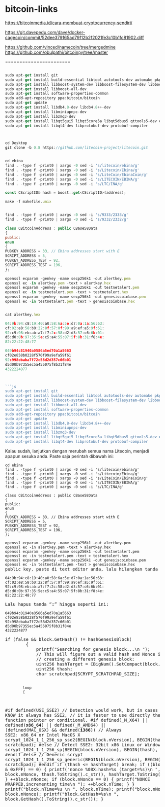 # bitcoin-links

https://bitcoinmedia.id/cara-membuat-cryptocurrency-sendiri/


https://git.davepedu.com/dave/docker-cagecoin/commit/52dee379165ad79f12b2f2021fe3c10b1fc81902.diff

https://github.com/vinced/namecoin/tree/mergedmine
https://github.com/obulpathi/bitcoinpy/tree/master

=======================
```js

sudo apt-get install git
sudo apt-get install build-essential libtool autotools-dev automake pkg-config libssl-dev libevent-dev bsdmainutils
sudo apt-get install libboost-system-dev libboost-filesystem-dev libboost-chrono-dev libboost-program-options-dev libboost-test-dev libboost-thread-dev
sudo apt-get install libboost-all-dev
sudo apt-get install software-properties-common
sudo add-apt-repository ppa:bitcoin/bitcoin
sudo apt-get update
sudo apt-get install libdb4.8-dev libdb4.8++-dev
sudo apt-get install libminiupnpc-dev
sudo apt-get install libzmq3-dev
sudo apt-get install libqt5gui5 libqt5core5a libqt5dbus5 qttools5-dev qttools5-dev-tools libprotobuf-dev protobuf-compiler
sudo apt-get install libqt4-dev libprotobuf-dev protobuf-compiler

```

```js


cd Desktop
git clone -b 0.8 https://github.com/litecoin-project/litecoin.git
```
```js

cd ebina
find . -type f -print0 | xargs -0 sed -i 's/litecoin/ebina/g'
find . -type f -print0 | xargs -0 sed -i 's/Litecoin/Ebina/g'
find . -type f -print0 | xargs -0 sed -i 's/LiteCoin/EbinaCoin/g'
find . -type f -print0 | xargs -0 sed -i 's/LITECOIN/EBINA/g'
find . -type f -print0 | xargs -0 sed -i 's/LTC/INA/g'

```
```js
const CScriptID& hash = boost::get<CScriptID>(address);
```
```js
make -f makefile.unix
```
```js

find . -type f -print0 | xargs -0 sed -i 's/9333/2333/g'
find . -type f -print0 | xargs -0 sed -i 's/9332/2332/g'

```

```js
class CBitcoinAddress : public CBase58Data
{
public:
enum
{
PUBKEY_ADDRESS = 33, // Ebina addresses start with E
SCRIPT_ADDRESS = 5,
PUBKEY_ADDRESS_TEST = 92,
SCRIPT_ADDRESS_TEST = 196,
};
```
```js
openssl ecparam -genkey -name secp256k1 -out alertkey.pem
openssl ec -in alertkey.pem -text > alertkey.hex
openssl ecparam -genkey -name secp256k1 -out testnetalert.pem
openssl ec -in testnetalert.pem -text > testnetalert.hex
openssl ecparam -genkey -name secp256k1 -out genesiscoinbase.pem
openssl ec -in testnetalert.pem -text > genesiscoinbase.hex
```
```js

cat alertkey.hex
```


```js
04:9b:94:c8:19:40:a0:58:6a:5e:d7:0a:1a:56:63:
cf:02:e8:58:b0:22:8f:57:0f:99:a9:ef:a5:9f:61:
92:c9:98:eb:ab:a7:f7:2c:58:d2:d3:57:c6:6b:01:
d5:d0:0b:97:35:5e:c5:a4:55:07:5f:8b:31:f8:4e:
82:22:22:48:77

```
```js
049b94c81940a0586a5ed70a1a5663
cf02e858b0228f570f99a9efa59f61
92c998ebaba7f72c58d2d357c66b01
d5d00b97355ec5a455075f8b31f84e
4322224877



```js
sudo apt-get install git
sudo apt-get install build-essential libtool autotools-dev automake pkg-config libssl-dev libevent-dev bsdmainutils
sudo apt-get install libboost-system-dev libboost-filesystem-dev libboost-chrono-dev libboost-program-options-dev libboost-test-dev libboost-thread-dev
sudo apt-get install libboost-all-dev
sudo apt-get install software-properties-common
sudo add-apt-repository ppa:bitcoin/bitcoin
sudo apt-get update
sudo apt-get install libdb4.8-dev libdb4.8++-dev
sudo apt-get install libminiupnpc-dev
sudo apt-get install libzmq3-dev
sudo apt-get install libqt5gui5 libqt5core5a libqt5dbus5 qttools5-dev qttools5-dev-tools libprotobuf-dev protobuf-compiler
sudo apt-get install libqt4-dev libprotobuf-dev protobuf-compiler
```

<p>Kalau sudah, lanjutkan dengan merubah semua nama Litecoin, menjadi apapun sesuka anda. Paste saja perintah dibawah ini:</p><pre class="wp-block-code "><code>cd ebina
find . -type f -print0 | xargs -0 sed -i 's/litecoin/ebina/g'
find . -type f -print0 | xargs -0 sed -i 's/Litecoin/Ebina/g'
find . -type f -print0 | xargs -0 sed -i 's/LiteCoin/EbinaCoin/g'
find . -type f -print0 | xargs -0 sed -i 's/LITECOIN/EBINA/g'
find . -type f -print0 | xargs -0 sed -i 's/LTC/INA/g'</code>
<pre class="wp-block-code "><code>class CBitcoinAddress : public CBase58Data
{
public:
enum
{
PUBKEY_ADDRESS = 33, // Ebina addresses start with E
SCRIPT_ADDRESS = 5,
PUBKEY_ADDRESS_TEST = 92,
SCRIPT_ADDRESS_TEST = 196,
};</code>
<pre class="wp-block-code "><code>openssl ecparam -genkey -name secp256k1 -out alertkey.pem
openssl ec -in alertkey.pem -text &gt; alertkey.hex
openssl ecparam -genkey -name secp256k1 -out testnetalert.pem
openssl ec -in testnetalert.pem -text &gt; testnetalert.hex
openssl ecparam -genkey -name secp256k1 -out genesiscoinbase.pem
openssl ec -in testnetalert.pem -text &gt; genesiscoinbase.hex</code>
public key</span>, paste di text editor anda, lalu hilangkan tanda &ldquo;:&rdquo;, dan jadikan dalam satu baris saja. Sebagai contoh, dari public key yang semula seperti ini:</p><pre class="wp-block-code "><code>04:9b:94:c8:19:40:a0:58:6a:5e:d7:0a:1a:56:63:
cf:02:e8:58:b0:22:8f:57:0f:99:a9:ef:a5:9f:61:
92:c9:98:eb:ab:a7:f7:2c:58:d2:d3:57:c6:6b:01:
d5:d0:0b:97:35:5e:c5:a4:55:07:5f:8b:31:f8:4e:
82:22:22:48:77</code></pre><p>Lalu hapus tanda &ldquo;<strong>:</strong>&rdquo; hingga seperti ini:</p><pre class="wp-block-code "><code>049b94c81940a0586a5ed70a1a5663
cf02e858b0228f570f99a9efa59f61
92c998ebaba7f72c58d2d357c66b01
d5d00b97355ec5a455075f8b31f84e
4322224877</code></pre
			 <code>if (false &amp;&amp; block.GetHash() != hashGenesisBlock)
        {
            printf("Searching for genesis block...\n ");
            // This will figure out a valid hash and Nonce if you're
            // creating a different genesis block:
            uint256 hashTarget = CBigNum().SetCompact(block.nBits).getuint256();
            uint256 thash;
            char scratchpad[SCRYPT_SCRATCHPAD_SIZE];
 
            loop
            {
#if defined(USE_SSE2)
                // Detection would work, but in cases where we KNOW it always has SSE2,
                // it is faster to use directly than to use a function pointer or conditional.
#if defined(_M_X64) || defined(__x86_64__) || defined(_M_AMD64) || (defined(MAC_OSX) &amp;&amp; defined(__i386__))
                // Always SSE2: x86_64 or Intel MacOS X
                scrypt_1024_1_1_256_sp_sse2(BEGIN(block.nVersion), BEGIN(thash), scratchpad);
#else
                // Detect SSE2: 32bit x86 Linux or Windows
                scrypt_1024_1_1_256_sp(BEGIN(block.nVersion), BEGIN(thash), scratchpad);
#endif
#else
                // Generic scrypt
                scrypt_1024_1_1_256_sp_generic(BEGIN(block.nVersion), BEGIN(thash), scratchpad);
#endif
                if (thash &lt;= hashTarget)
                    break;
                if ((block.nNonce &amp; 0xFFF) == 0)
                {
                    printf("nonce %08X:hash=%s (target=%s)\n ", block.nNonce, thash.ToString().c_str(), hashTarget.ToString().c_str());
                }
                ++block.nNonce;
                if (block.nNonce == 0)
                {
                    printf("NONCE WRAPPED,incrementing time\n ");
                    ++block.nTime;
                }
            }
            printf("block.nTime=%u \n ", block.nTime);
            printf("block.nNonce=%u \n ", block.nNonce);
            printf("block.GetHash=%s\n ", block.GetHash().ToString().c_str());
        }</code></pre>
	
